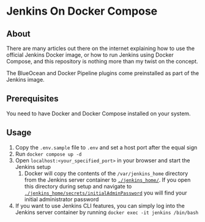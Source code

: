 # Jenkins On Docker Compose

## About

There are many articles out there on the internet explaining how to use the official Jenkins Docker image, or how to run
Jenkins using Docker Compose, and this repository is nothing more than my twist on the concept.

The BlueOcean and Docker Pipeline plugins come preinstalled as part of the Jenkins image.

## Prerequisites

You need to have Docker and Docker Compose installed on your system.

## Usage

1. Copy the `.env.sample` file to `.env` and set a host port after the equal sign
2. Run `docker compose up -d`
3. Open `localhost:<your_specified_port>` in your browser and start the Jenkins setup
    1. Docker will copy the contents of the `/var/jenkins_home` directory from the Jenkins server container
       to [`./jenkins_home/`](./jenkins_home). If you open this directory during setup and navigate
       to [`./jenkins_home/secrets/initialAdminPassword`](./jenkins_home/secrets/initialAdminPassword) you will find
       your initial administrator password
4. If you want to use Jenkins CLI features, you can simply log into the Jenkins server container by
   running `docker exec -it jenkins /bin/bash`
